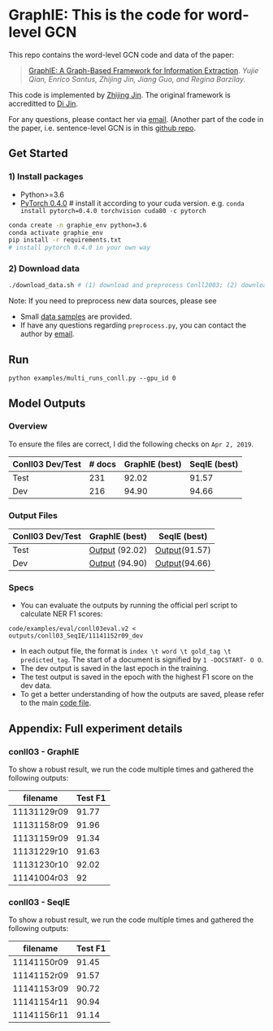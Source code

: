# GraphIE: This is the code for word-level GCN


This repo contains the word-level GCN code and data of the paper:

> [GraphIE: A Graph-Based Framework for Information Extraction](). _Yujie Qian, Enrico Santus, Zhijing Jin, Jiang Guo, and Regina Barzilay._

This code is implemented by [Zhijing Jin](http://zhijing-jin.com/fantasy/about/). The original framework is accreditted to [Di Jin](https://github.com/jind11).

For any questions, please contact her via [email](mailto:zhijing.jin@connect.hku.hk). (Another part of the code in the paper, i.e. sentence-level GCN is in this [github repo](https://github.com/thomas0809/GraphIE/tree/master/sentence-level).



## Get Started

### 1) Install packages
- Python>=3.6
- [PyTorch 0.4.0](https://pytorch.org/) # install it according to your cuda version. 
e.g. `conda install pytorch=0.4.0 torchvision cuda80 -c pytorch`
```bash
conda create -n graphie_env python=3.6
conda activate graphie_env
pip install -r requirements.txt
# install pytorch 0.4.0 in your own way
```

### 2) Download data
```bash
./download_data.sh # (1) download and preprocess Conll2003; (2) download Glove embeddings
```
Note: If you need to preprocess new data sources, please see
- Small [data samples](data/dset/sample_format) are provided.
- If have any questions regarding `preprocess.py`, you can contact the author by [email](mailto:zhijing.jin@connect.hku.hk).

## Run
```
python examples/multi_runs_conll.py --gpu_id 0
```


## Model Outputs
### Overview
To ensure the files are correct, I did the following checks on `Apr 2, 2019`.

|Conll03 Dev/Test|# docs|GraphIE (best)|SeqIE (best)|
|---|---|---|---|
|Test|231|92.02|91.57|
|Dev|216|94.90|94.66|

### Output Files
|Conll03 Dev/Test|GraphIE (best)|SeqIE (best)|
|---|---|---|
|Test|[Output](outputs/conll03_GraphIE/11131230r10_test) (92.02)|[Output](outputs/conll03_SeqIE/11141152r09_test)(91.57)|
|Dev|[Output](outputs/conll03_GraphIE/11131230r10_dev) (94.90)|[Output](outputs/conll03_SeqIE/11141152r09_dev)(94.66)|

### Specs
- You can evaluate the outputs by running the official perl script to calculate NER F1 scores:
```
code/examples/eval/conll03eval.v2 < outputs/conll03_SeqIE/11141152r09_dev
```
- In each output file, the format is `index \t word \t gold_tag \t predicted_tag`. The start of a document is signified by `1 -DOCSTART- O O`.
- The dev output is saved in the last epoch in the training.
- The test output is saved in the epoch with the highest F1 score on the dev data.
- To get a better understanding of how the outputs are saved, please refer to the main [code file](examples/NERCRF_conll.py).

## Appendix: Full experiment details
### conll03 - GraphIE
To show a robust result, we run the code multiple times and gathered the following outputs:

|filename|Test F1|
|---|---|
|11131129r09 | 91.77 |
|11131158r09 | 91.96 |
|11131159r09 | 91.34 |
|11131229r10 | 91.63 |
|11131230r10 | 92.02 |
|11141004r03 | 92 |

### conll03 - SeqIE
To show a robust result, we run the code multiple times and gathered the following outputs:

|filename|Test F1|
|---|---|
|11141150r09 | 91.45 |
|11141152r09 | 91.57 |
|11141153r09 | 90.72 |
|11141154r11 | 90.94 |
|11141156r11 | 91.14 |



